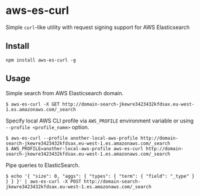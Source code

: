 # aws-es-curl

Simple `curl`-like utility with request signing support for AWS Elasticsearch

## Install

```
npm install aws-es-curl -g
```

## Usage

Simple search from AWS Elasticsearch domain.

```
$ aws-es-curl -X GET http://domain-search-jkewre3423432kfdsax.eu-west-1.es.amazonaws.com/_search
```

Specify local AWS CLI profile via `AWS_PROFILE` environment variable or using `--profile <profile_name>` option.

```
$ aws-es-curl --profile another-local-aws-profile http://domain-search-jkewre3423432kfdsax.eu-west-1.es.amazonaws.com/_search
$ AWS_PROFILE=another-local-aws-profile aws-es-curl http://domain-search-jkewre3423432kfdsax.eu-west-1.es.amazonaws.com/_search
```

Pipe queries to ElasticSearch.

```
$ echo '{ "size": 0, "aggs": { "types": { "term": { "field": "_type" } } } }' | aws-es-curl -X POST http://domain-search-jkewre3423432kfdsax.eu-west-1.es.amazonaws.com/_search
```
